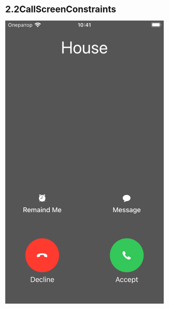 # 2.2CallScreenConstraints
![CallScreenConstraints](https://github.com/IvanKeyiOS/2.2CallScreenConstraints/blob/main/Screen.png)
